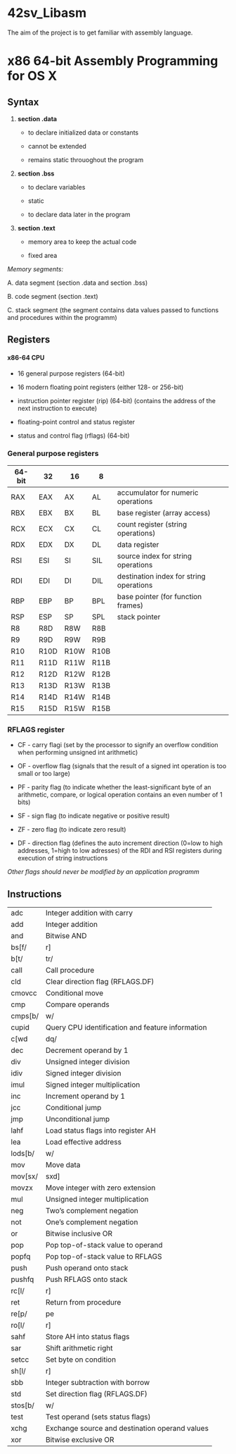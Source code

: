 # 42sv_Libasm

The aim of the project is to get familiar with assembly language.

# x86 64-bit Assembly Programming for OS X

## Syntax

1. **section .data**
	
	* to declare initialized data or constants
	
	* cannot be extended

	* remains static throuoghout the program


2. **section .bss**

	* to declare variables

	* static

	* to declare data later in the program

3. **section .text**

	* memory area to keep the actual code

	* fixed area

*Memory segments:*

A. data segment (section .data and section .bss)

B. code segment (section .text)

C. stack segment (the segment contains data values passed to functions and procedures within the programm)

## Registers

#### x86-64 CPU

* 16 general purpose registers (64-bit)

* 16 modern floating point registers (either 128- or 256-bit)

* instruction pointer register (rip) (64-bit) (contains the address of the next instruction to execute)

* floating-point control and status register

* status and control flag (rflags) (64-bit)

### General purpose registers

|64-bit|32|16|8||
|---|---|---|---|---|
|RAX|EAX|AX|AL|accumulator for numeric operations|
|RBX|EBX|BX|BL|base register (array access)|
|RCX|ECX|CX|CL|count register (string operations)|
|RDX|EDX|DX|DL|data register|
|RSI|ESI|SI|SIL|source index for string operations|
|RDI|EDI|DI|DIL|destination index for string operations|
|RBP|EBP|BP|BPL|base pointer (for function frames)|
|RSP|ESP|SP|SPL|stack pointer|
|R8|R8D|R8W|R8B||
|R9|R9D|R9W|R9B||
|R10|R10D|R10W|R10B||
|R11|R11D|R11W|R11B||
|R12|R12D|R12W|R12B||
|R13|R13D|R13W|R13B||
|R14|R14D|R14W|R14B||
|R15|R15D|R15W|R15B||

### RFLAGS register

* CF - carry flagi (set by the processor to signify  an overflow condition when performing unsigned int arithmetic)

* OF - overflow flag (signals that the result of a signed int operation is too small or too large)

* PF - parity flag (to indicate whether the least-significant byte of an arithmetic, compare, or logical operation contains an even number of 1 bits)

* SF - sign flag (to indicate negative or positive result)

* ZF - zero flag (to indicate zero result)

* DF - direction flag (defines the auto increment direction (0=low to high addresses, 1=high to low adresses) of the RDI and RSI registers during execution of string instructions

*Other flags should never be modified by an application programm*

 ## Instructions
|||
|---|---|
| adc| Integer addition with carry|
| add| Integer addition|
| and| Bitwise AND|
| bs[f/|r]| Bit scan forward, bit scan reverse|
| b[t/|tr/|ts]| Bit test; Bit test and reset; Bit test and set|
| call| Call procedure |
| cld| Clear direction flag (RFLAGS.DF)|
| cmovcc| Conditional move|
| cmp| Compare operands|
| cmps[b/|w/|d/|q]| Compare string operands|
| cupid| Query CPU identification and feature information|
| c[wd|dq/|do]| Convert operand|
| dec| Decrement operand by 1|
| div| Unsigned integer division|
| idiv| Signed integer division|
| imul| Signed integer multiplication|
| inc| Increment operand by 1|
| jcc| Conditional jump|
| jmp| Unconditional jump|
| lahf| Load status flags into register AH|
| lea| Load effective address|
| lods[b/|w/|d/|q]| Load string operand|
| mov| Move data|
| mov[sx/|sxd]| Move integer with sign extension|
| movzx| Move integer with zero extension|
| mul| Unsigned integer multiplication|
| neg| Two’s complement negation|
| not| One’s complement negation|
| or| Bitwise inclusive OR|
| pop| Pop top-of-stack value to operand|
| popfq| Pop top-of-stack value to RFLAGS|
| push| Push operand onto stack|
| pushfq| Push RFLAGS onto stack|
| rc[l/|r]| Rotate left with RFLAGS.CF; Rotate right with RFLAGS.CF|
| ret| Return from procedure|
| re[p/|pe|pz|pne|pnz]| Repeat string operation (instruction prefix)|
| ro[l/|r]| Rotate left; Rotate right|
| sahf| Store AH into status flags|
| sar| Shift arithmetic right|
| setcc| Set byte on condition|
| sh[l/|r]| Shift logical left; Shift logical right|
| sbb| Integer subtraction with borrow|
| std| Set direction flag (RFLAGS.DF)|
| stos[b/|w/|d/|q]| Store string value|
| test| Test operand (sets status flags)|
| xchg| Exchange source and destination operand values|
| xor| Bitwise exclusive OR|
